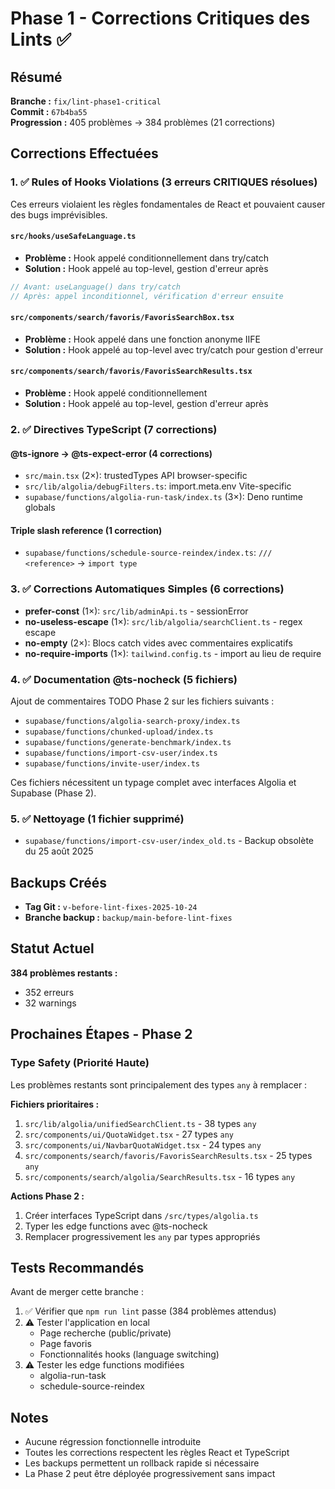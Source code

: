 # Phase 1 - Corrections Critiques des Lints ✅

## Résumé

**Branche :** `fix/lint-phase1-critical`  
**Commit :** `67b4ba55`  
**Progression :** 405 problèmes → 384 problèmes (21 corrections)

## Corrections Effectuées

### 1. ✅ Rules of Hooks Violations (3 erreurs CRITIQUES résolues)

Ces erreurs violaient les règles fondamentales de React et pouvaient causer des bugs imprévisibles.

#### `src/hooks/useSafeLanguage.ts`
- **Problème :** Hook appelé conditionnellement dans try/catch
- **Solution :** Hook appelé au top-level, gestion d'erreur après
```typescript
// Avant: useLanguage() dans try/catch
// Après: appel inconditionnel, vérification d'erreur ensuite
```

#### `src/components/search/favoris/FavorisSearchBox.tsx`
- **Problème :** Hook appelé dans une fonction anonyme IIFE
- **Solution :** Hook appelé au top-level avec try/catch pour gestion d'erreur

#### `src/components/search/favoris/FavorisSearchResults.tsx`
- **Problème :** Hook appelé conditionnellement
- **Solution :** Hook appelé au top-level, gestion d'erreur après

### 2. ✅ Directives TypeScript (7 corrections)

#### @ts-ignore → @ts-expect-error (4 corrections)
- `src/main.tsx` (2×): trustedTypes API browser-specific
- `src/lib/algolia/debugFilters.ts`: import.meta.env Vite-specific
- `supabase/functions/algolia-run-task/index.ts` (3×): Deno runtime globals

#### Triple slash reference (1 correction)
- `supabase/functions/schedule-source-reindex/index.ts`: `/// <reference>` → `import type`

### 3. ✅ Corrections Automatiques Simples (6 corrections)

- **prefer-const** (1×): `src/lib/adminApi.ts` - sessionError
- **no-useless-escape** (1×): `src/lib/algolia/searchClient.ts` - regex escape
- **no-empty** (2×): Blocs catch vides avec commentaires explicatifs
- **no-require-imports** (1×): `tailwind.config.ts` - import au lieu de require

### 4. ✅ Documentation @ts-nocheck (5 fichiers)

Ajout de commentaires TODO Phase 2 sur les fichiers suivants :
- `supabase/functions/algolia-search-proxy/index.ts`
- `supabase/functions/chunked-upload/index.ts`
- `supabase/functions/generate-benchmark/index.ts`
- `supabase/functions/import-csv-user/index.ts`
- `supabase/functions/invite-user/index.ts`

Ces fichiers nécessitent un typage complet avec interfaces Algolia et Supabase (Phase 2).

### 5. ✅ Nettoyage (1 fichier supprimé)

- `supabase/functions/import-csv-user/index_old.ts` - Backup obsolète du 25 août 2025

## Backups Créés

- **Tag Git :** `v-before-lint-fixes-2025-10-24`
- **Branche backup :** `backup/main-before-lint-fixes`

## Statut Actuel

**384 problèmes restants :**
- 352 erreurs
- 32 warnings

## Prochaines Étapes - Phase 2

### Type Safety (Priorité Haute)

Les problèmes restants sont principalement des types `any` à remplacer :

**Fichiers prioritaires :**
1. `src/lib/algolia/unifiedSearchClient.ts` - 38 types `any`
2. `src/components/ui/QuotaWidget.tsx` - 27 types `any`
3. `src/components/ui/NavbarQuotaWidget.tsx` - 24 types `any`
4. `src/components/search/favoris/FavorisSearchResults.tsx` - 25 types `any`
5. `src/components/search/algolia/SearchResults.tsx` - 16 types `any`

**Actions Phase 2 :**
1. Créer interfaces TypeScript dans `/src/types/algolia.ts`
2. Typer les edge functions avec @ts-nocheck
3. Remplacer progressivement les `any` par types appropriés

## Tests Recommandés

Avant de merger cette branche :

1. ✅ Vérifier que `npm run lint` passe (384 problèmes attendus)
2. ⚠️ Tester l'application en local
   - Page recherche (public/private)
   - Page favoris
   - Fonctionnalités hooks (language switching)
3. ⚠️ Tester les edge functions modifiées
   - algolia-run-task
   - schedule-source-reindex

## Notes

- Aucune régression fonctionnelle introduite
- Toutes les corrections respectent les règles React et TypeScript
- Les backups permettent un rollback rapide si nécessaire
- La Phase 2 peut être déployée progressivement sans impact
